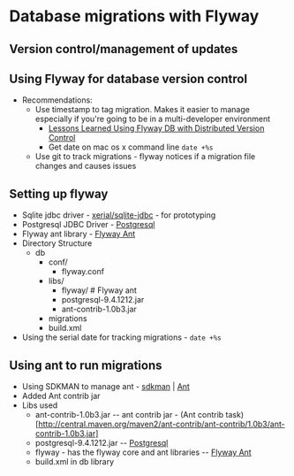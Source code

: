 # Database migrations with Flyway
## Version control/management of updates

## Using Flyway for database version control
* Recommendations:
  * Use timestamp to tag migration. Makes it easier to manage especially if you're going to be in a multi-developer environment
    * [Lessons Learned Using Flyway DB with Distributed Version Control](http://www.jeremyjarrell.com/using-flyway-db-with-distributed-version-control/)
    * Get date on mac os x command line ```date +%s ```
  * Use git to track migrations - flyway notices if a migration file changes and causes issues
  
## Setting up flyway
* Sqlite jdbc driver - [xerial/sqlite-jdbc](https://bitbucket.org/xerial/sqlite-jdbc/downloads) - for prototyping
* Postgresql JDBC Driver - [Postgresql](https://jdbc.postgresql.org)
* Flyway ant library - [Flyway Ant](https://repo1.maven.org/maven2/org/flywaydb/flyway-ant/4.0.3/flyway-ant-4.0.3.tar.gz)
* Directory Structure
  * db
    * conf/
      * flyway.conf
    * libs/
      * flyway/ # Flyway ant
      * postgresql-9.4.1212.jar
      * ant-contrib-1.0b3.jar
    * migrations
    * build.xml
* Using the serial date for tracking migrations - ```date +%s```

## Using ant to run migrations
* Using SDKMAN to manage ant - [sdkman](http://sdkman.io) | [Ant](http://ant.apache.org/manual/index.html)
* Added Ant contrib jar
* Libs used
  * ant-contrib-1.0b3.jar  -- ant contrib jar - (Ant contrib task)[http://central.maven.org/maven2/ant-contrib/ant-contrib/1.0b3/ant-contrib-1.0b3.jar]
  * postgresql-9.4.1212.jar -- [Postgresql](https://jdbc.postgresql.org)
  * flyway - has the flyway core and ant libraries -- [Flyway Ant](https://repo1.maven.org/maven2/org/flywaydb/flyway-ant/4.0.3/flyway-ant-4.0.3.tar.gz)
  * build.xml in db library